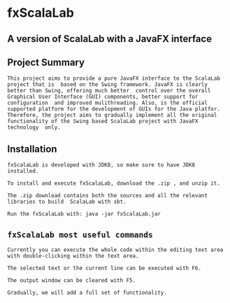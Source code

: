 # fxScalaLab

## A version of ScalaLab with a JavaFX interface ##


## Project Summary

`This project aims to provide a pure JavaFX interface to the ScalaLab project that is  based on the Swing framework. JavaFX is clearly better than Swing, offering much better  control over the overall Graphical User Interface (GUI) components, better support for configuration  and improved mulithreading. Also, is the official supported platform for the development of GUIs for the Java platfor. Therefore, the project aims to gradually implement all the original functionality of the Swing based ScalaLab project with JavaFX technology  only. `



## Installation

`fxScalaLab is developed with JDK8, so make sure to have JDK8 installed.`

`To install and execute fxScalaLab, download the .zip , and unzip it.  `

`The .zip download contains both the sources and all the relevant libraries to build  ScalaLab with sbt.`

`Run the fxScalaLab with: java -jar fxScalaLab.jar`

## `fxScalaLab most useful commands`


`Currently you can execute the whole code within the editing text area with double-clicking within the text area.`

`The selected text or the current line can be executed with F6.`


`The output window can be cleared with F5.`



`Gradually, we will add a full set of functionality.`
